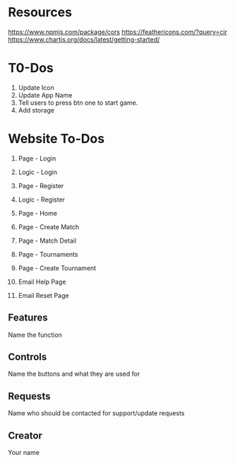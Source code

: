 # Resources

https://www.npmjs.com/package/cors
https://feathericons.com/?query=cir
https://www.chartjs.org/docs/latest/getting-started/

# T0-Dos

1. Update Icon <!-- Done :) -->
2. Update App Name <!-- Done :) -->
3. Tell users to press btn one to start game. <!-- Done :) -->
4. Add storage

# Website To-Dos

1. Page - Login <!-- Done -->
2. Logic - Login <!-- Done -->
3. Page - Register <!-- Done -->
4. Logic - Register <!-- Done -->
5. Page - Home
6. Page - Create Match
7. Page - Match Detail

8. Page - Tournaments
9. Page - Create Tournament

10. Email Help Page
11. Email Reset Page

## Features

Name the function

## Controls

Name the buttons and what they are used for

## Requests

Name who should be contacted for support/update requests

## Creator

Your name
